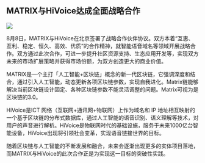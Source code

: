 ## MATRIX与HiVoice达成全面战略合作

![](https://i.imgur.com/1MRwVv2.jpg)


8月8日，MATRIX与HiVoice在北京签署了战略合作伙伴协议。双方本着“互惠、互利、稳定、恒久、高效、优质”的合作精神，就智能语音域名等领域开展战略合作。双方通过此次合作，可进一步提升社区资源支持、生态应用开发等，实现双方未来的市场扩展策略并获得市场份额，为双方创造更大的商业价值。

MATRIX是一个主打「人工智能+区块链」概念的新一代区块链，它强调深度和结合，通过引入人工智能，动态更新各项区块链参数，实现自我进化。Matrix链能够解决当前区块链设计固定、各种区块链参数不能灵活调整的问题。Matrix可视为是区块链的3.0。

HiVoice是ICT 网络（互联网+通讯网+物联网）上作为域名和 IP 地址相互映射的一个基于区块链的分布式数据库，通过人工智能的语音识别、语义理解等技术，对用户的声音进行解析。HiVoice是物联网时代的基础设施，服务于未来1000亿台智能设备，HiVoice出现将引领社会变革，实现语音链接世界的目标。

随着区块链与人工智能的不断发展和融合，未来会逐渐出现更多的实体项目落地，而MATRIX与HiVoice的此次合作正是为实现这一目标的突破性实践。